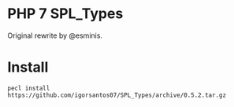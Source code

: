 # PHP 7 SPL_Types

Original rewrite by @esminis.

# Install

```
pecl install https://github.com/igorsantos07/SPL_Types/archive/0.5.2.tar.gz
```
